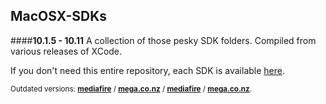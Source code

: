 MacOSX-SDKs
---
####**10.1.5 - 10.11**
A collection of those pesky SDK folders.  Compiled from various releases of XCode.

If you don't need this entire repository, each SDK is available [here](https://github.com/phracker/MacOSX-SDKs/releases).


<sub>Outdated versions: **[mediafire](http://www.mediafire.com/?a4g384ysgy5rg)** /  **[mega.co.nz](https://mega.co.nz/#F!H8xGhaDD!Uv5BTPr0LP7IU5pj0WGCKg)** / 
**[mediafire](http://www.mediafire.com/?abr89fy4uaz3z)** /  **[mega.co.nz](https://mega.co.nz/#F!4U4SXAxa!ZVltflL2O_5q57R0BVsPTg)**.
</sub>
